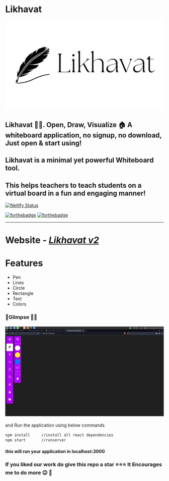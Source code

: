 # Likhavat

<img src="./src/assets/LikhavatBanner.png" alt="banner" style="width:800px;"/>

## Likhavat 👨‍💻. Open, Draw, Visualize 🏠 A whiteboard application, no signup, no download, Just open & start using!

## Likhavat is a minimal yet powerful Whiteboard tool.

## This helps teachers to teach students on a virtual board in a fun and engaging manner!

[![Netlify Status](https://api.netlify.com/api/v1/badges/987ba3fd-c02a-47e4-9621-50d8caa38b05/deploy-status)](https://app.netlify.com/sites/likhavat-v2/deploys)

[![forthebadge](https://forthebadge.com/images/badges/made-with-javascript.svg)](https://github.com/adarsh45/Likhavat-drawing-app-v2) [![forthebadge](https://forthebadge.com/images/badges/built-with-love.svg)](https://github.com/adarsh45/Likhavat-drawing-app-v2)

---

# Website - <em>[Likhavat v2](https://likhavat-v2.netlify.app/)</em>

# Features

- Pen
- Lines
- Circle
- Rectangle
- Text
- Colors

### :rocket:Glimpse :dizzy::dizzy:<br><br>![preview](./src/assets/ss-likhavat.png)

and Run the application using below commands

```
npm install		//install all react dependencies
npm start		//runserver
```

#### this will run your application in localhost:3000

### If you liked our work do give this repo a star :star::star::star: It Encourages me to do more :wink: :dizzy:
